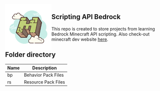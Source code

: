 <img src="/assets/icon.png" align="left" width="150px" alt="Minecraft icon" />

## Scripting API Bedrock
This repo is created to store projects from learning Bedrock Minecraft API scripting. Also check-out minecraft dev website [here](https://bedrock.dev).


## Folder directory

| Name | Description        |
|------|--------------------|
| bp   | Behavior Pack Files|
| rs   | Resource Pack Files |